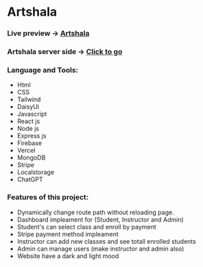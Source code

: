 # Artshala

### Live preview -> <a href="https://artshala-school.web.app/">Artshala</a>

### Artshala server side -> <a href="https://github.com/programming-hero-web-course1/b7a12-summer-camp-server_side-MohammadSaifulIslam">Click to go</a>

### Language and Tools:

- Html
- CSS
- Tailwind
- DaisyUi
- Javascript
- React js
- Node js
- Express js
- Firebase
- Vercel
- MongoDB
- Stripe
- Localstorage
- ChatGPT

### Features of this project:

- Dynamically change route path without reloading page.
- Dashboard impleament for (Student, Instructor and Admin)
- Student's can select class and enroll by payment
- Stripe payment method impleament
- Instructor can add new classes and see totall enrolled students
- Admin can manage users (make instructor and admin also)
- Website have a dark and light mood
